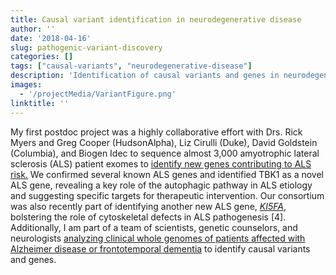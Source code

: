 ```yaml
---
title: Causal variant identification in neurodegenerative disease
author: ''
date: '2018-04-16'
slug: pathogenic-variant-discovery
categories: []
tags: ["causal-variants", "neurodegenerative-disease"]
description: 'Identification of causal variants and genes in neurodegenerative disease'
images:
  - '/projectMedia/VariantFigure.png'
linktitle: ''
---
```


My first postdoc project was a highly collaborative effort with Drs. Rick Myers and Greg Cooper (HudsonAlpha), Liz Cirulli (Duke), David Goldstein (Columbia), and Biogen Idec to sequence almost 3,000 amyotrophic lateral sclerosis (ALS) patient exomes to [identify new genes contributing to ALS risk.](https://www.ncbi.nlm.nih.gov/pubmed/25700176) We confirmed several known ALS genes and identified TBK1 as a novel ALS gene, revealing a key role of the autophagic pathway in ALS etiology and suggesting specific targets for therapeutic intervention. Our consortium was also recently part of identifying another new ALS gene, [*KI5FA*](https://www.ncbi.nlm.nih.gov/pubmed/29566793), bolstering the role of cytoskeletal defects in ALS pathogenesis [4]. Additionally, I am part of a team of scientists, genetic counselors, and neurologists [analyzing clinical whole genomes of patients affected with Alzheimer disease or frontotemporal dementia](https://hudsonalpha.org/engage/the-hudsonalpha-foundation-receives-grants-from-two-birmingham-foundations/) to identify causal variants and genes. 